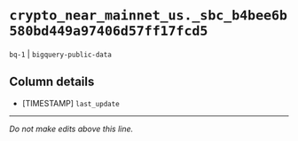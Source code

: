 # `crypto_near_mainnet_us._sbc_b4bee6b580bd449a97406d57ff17fcd5`
`bq-1` | `bigquery-public-data`

## Column details
* [TIMESTAMP] `last_update`

-------------------------------------------------------------------------------
*Do not make edits above this line.*
